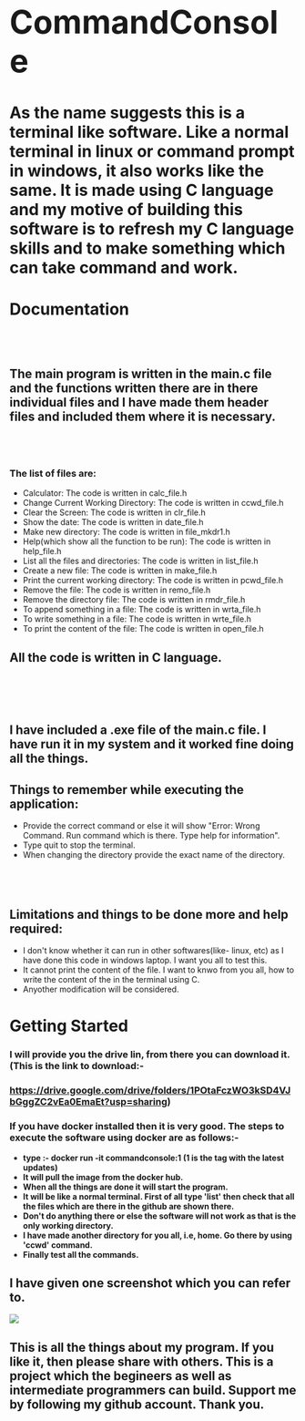 # **<h1><centre>CommandConsole</h1><centre/>**

# As the name suggests this is a terminal like software. Like a normal terminal in linux or command prompt in windows, it also works like the same. It is made using C language and my motive of building this software is to refresh my C language skills and to make something which can take command and work.

# <b>Documentation</b>
## <br/>
## The main program is written in the main.c file and the functions written there are in there individual files and I have made them header files and included them where it is necessary.

## <br/>
### The list of files are:
- Calculator: The code is written in calc_file.h
- Change Current Working Directory: The code is written in ccwd_file.h
- Clear the Screen: The code is written in clr_file.h
- Show the date: The code is written in date_file.h
- Make new directory: The code is written in file_mkdr1.h
- Help(which show all the function to be run): The code is written in help_file.h
- List all the files and directories: The code is written in list_file.h
- Create a new file: The code is written in make_file.h
- Print the current working directory: The code is written in pcwd_file.h
- Remove the file: The code is written in remo_file.h
- Remove the directory file: The code is written in rmdr_file.h
- To append something in a file: The code is written in wrta_file.h
- To write something in a file: The code is written in wrte_file.h
- To print the content of the file: The code is written in open_file.h

## All the code is written in C language.
# <br/>
## I have included a .exe file of the main.c file. I have run it in my system and it worked fine doing all the things.

## Things to remember while executing the application:
- Provide the correct command or else it will show "Error: Wrong Command. Run command which is there. Type help for information".
- Type quit to stop the terminal.
- When changing the directory provide the exact name of the directory.
## <br/>
## Limitations and things to be done more and help required:
- I don't know whether it can run in other softwares(like- linux, etc) as I have done this code in windows laptop. I want you all to test this.
- It cannot print the content of the file. I want to knwo from you all, how to write the content of the in the terminal using C.
- Anyother modification will be considered.

# <b>Getting Started<b/>
### I will provide you the drive lin, from there you can download it.(This is the link to download:- 
### https://drive.google.com/drive/folders/1POtaFczWO3kSD4VJbGggZC2vEa0EmaEt?usp=sharing)
### If you have docker installed then it is very good. The steps to execute the software using docker are as follows:-
- type :- docker run -it commandconsole:1 (1 is the tag with the latest updates)
- It will pull the image from the docker hub.
- When all the things are done it will start the program. 
- It will be like a normal terminal. First of all type 'list' then check that all the files which are there in the github are shown there. 
- Don't do anything there or else the software will not work as that is the only working directory.
- I have made another directory for you all, i.e, home. Go there by using 'ccwd' command.
- Finally test all the commands.

## I have given one screenshot which you can refer to.

![](Screeshot.jpg)

## This is all the things about my program. If you like it, then please share with others. This is a project which the begineers as well as intermediate programmers can build. Support me by following my github account. Thank you.